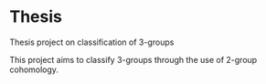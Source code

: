 # Thesis
Thesis project on classification of 3-groups

This project aims to classify 3-groups through the use of 2-group cohomology.
